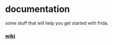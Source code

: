 # documentation
some stuff that will help you get started with frida.

### [wiki](https://github.com/HaccerCat/frida-documentation/wiki)
